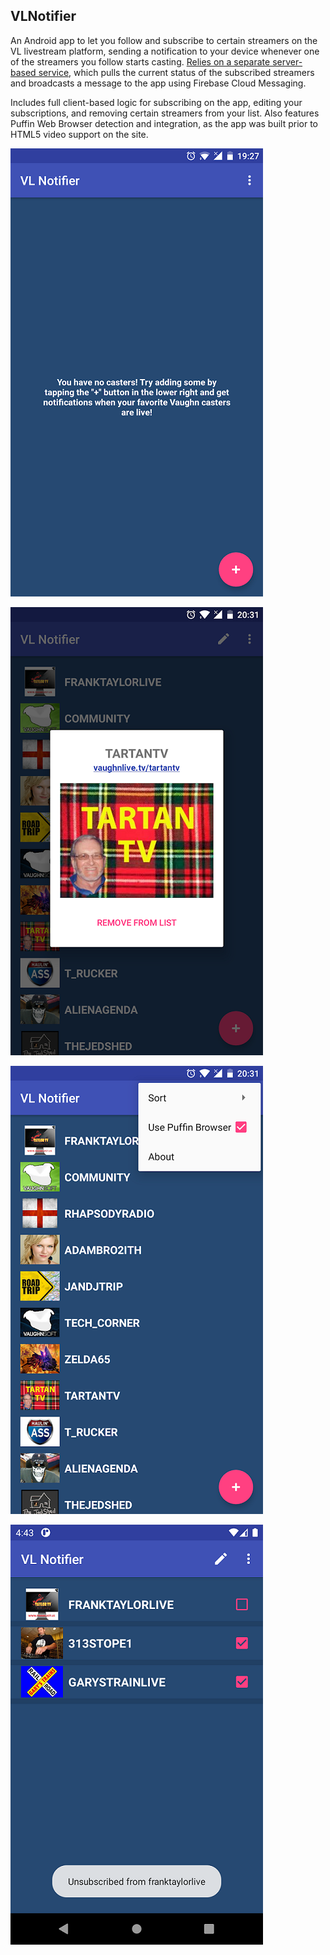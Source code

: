 ## VLNotifier

An Android app to let you follow and subscribe to certain streamers on the VL livestream platform, sending a notification to your device whenever one of the streamers you follow starts casting. [Relies on a separate server-based service](https://github.com/dandy-step/VLNotifier-server), which pulls the current status of the subscribed streamers and broadcasts a message to the app using Firebase Cloud Messaging.

Includes full client-based logic for subscribing on the app, editing your subscriptions, and removing certain streamers from your list. Also features Puffin Web Browser detection and integration, as the app was built prior to HTML5 video support on the site.

![Screenshot](readmeFiles/1.png)

![Screenshot](readmeFiles/2.png)

![Screenshot](readmeFiles/3.png)

![Screenshot](readmeFiles/4.png)